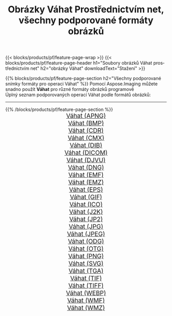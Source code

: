 ﻿---
title: Obrázky Váhat Prostřednictvím net, všechny podporované formáty obrázků 
weight: 3920
url: /cs/net/dither 
lang: cs
langdirlevel: 2
locales: zh-hans,ja,it,ru,de,es,fr,nl,id,lt,pl,pt,vi,tr,ko,zh-hant,ar,hi,th,sv,cs,uk,he
description: Pomocí Aspose.Imaging můžete snadno Váhat obrázky přes net
---

{{< blocks/products/pf/feature-page-wrap >}}
{{< blocks/products/pf/feature-page-header h1="Soubory obrázků Váhat prostřednictvím net" h2="obrázky Váhat" downloadText="Stažení" >}}


{{% blocks/products/pf/feature-page-section  h2="Všechny podporované snímky formáty pro operaci Váhat" %}}
Pomocí Aspose.Imaging můžete snadno použít **Váhat** pro různé formáty obrázků programově
<br/>
Úplný seznam podporovaných operací Váhat podle formátů obrázků:
<hr/>
{{% /blocks/products/pf/feature-page-section %}}
<div class="container-fluid productfamilypage bg-gray">
    <div class="convertypes bg-gray agp-content section">
        <div class="container">
		<div class="row other-converters" style="gap: 10px;font-size: 19px;text-align:center;">
		    <div class='col-md-2 other-converter remove-lp remove-rp'><a href="/imaging/cs/net/dither/apng" style="padding:15px;">Váhat (APNG)</a></div><div class='col-md-2 other-converter remove-lp remove-rp'><a href="/imaging/cs/net/dither/bmp" style="padding:15px;">Váhat (BMP)</a></div><div class='col-md-2 other-converter remove-lp remove-rp'><a href="/imaging/cs/net/dither/cdr" style="padding:15px;">Váhat (CDR)</a></div><div class='col-md-2 other-converter remove-lp remove-rp'><a href="/imaging/cs/net/dither/cmx" style="padding:15px;">Váhat (CMX)</a></div><div class='col-md-2 other-converter remove-lp remove-rp'><a href="/imaging/cs/net/dither/dib" style="padding:15px;">Váhat (DIB)</a></div><div class='col-md-2 other-converter remove-lp remove-rp'><a href="/imaging/cs/net/dither/dicom" style="padding:15px;">Váhat (DICOM)</a></div><div class='col-md-2 other-converter remove-lp remove-rp'><a href="/imaging/cs/net/dither/djvu" style="padding:15px;">Váhat (DJVU)</a></div><div class='col-md-2 other-converter remove-lp remove-rp'><a href="/imaging/cs/net/dither/dng" style="padding:15px;">Váhat (DNG)</a></div><div class='col-md-2 other-converter remove-lp remove-rp'><a href="/imaging/cs/net/dither/emf" style="padding:15px;">Váhat (EMF)</a></div><div class='col-md-2 other-converter remove-lp remove-rp'><a href="/imaging/cs/net/dither/emz" style="padding:15px;">Váhat (EMZ)</a></div><div class='col-md-2 other-converter remove-lp remove-rp'><a href="/imaging/cs/net/dither/eps" style="padding:15px;">Váhat (EPS)</a></div><div class='col-md-2 other-converter remove-lp remove-rp'><a href="/imaging/cs/net/dither/gif" style="padding:15px;">Váhat (GIF)</a></div><div class='col-md-2 other-converter remove-lp remove-rp'><a href="/imaging/cs/net/dither/ico" style="padding:15px;">Váhat (ICO)</a></div><div class='col-md-2 other-converter remove-lp remove-rp'><a href="/imaging/cs/net/dither/j2k" style="padding:15px;">Váhat (J2K)</a></div><div class='col-md-2 other-converter remove-lp remove-rp'><a href="/imaging/cs/net/dither/jp2" style="padding:15px;">Váhat (JP2)</a></div><div class='col-md-2 other-converter remove-lp remove-rp'><a href="/imaging/cs/net/dither/jpg" style="padding:15px;">Váhat (JPG)</a></div><div class='col-md-2 other-converter remove-lp remove-rp'><a href="/imaging/cs/net/dither/jpeg" style="padding:15px;">Váhat (JPEG)</a></div><div class='col-md-2 other-converter remove-lp remove-rp'><a href="/imaging/cs/net/dither/odg" style="padding:15px;">Váhat (ODG)</a></div><div class='col-md-2 other-converter remove-lp remove-rp'><a href="/imaging/cs/net/dither/otg" style="padding:15px;">Váhat (OTG)</a></div><div class='col-md-2 other-converter remove-lp remove-rp'><a href="/imaging/cs/net/dither/png" style="padding:15px;">Váhat (PNG)</a></div><div class='col-md-2 other-converter remove-lp remove-rp'><a href="/imaging/cs/net/dither/svg" style="padding:15px;">Váhat (SVG)</a></div><div class='col-md-2 other-converter remove-lp remove-rp'><a href="/imaging/cs/net/dither/tga" style="padding:15px;">Váhat (TGA)</a></div><div class='col-md-2 other-converter remove-lp remove-rp'><a href="/imaging/cs/net/dither/tif" style="padding:15px;">Váhat (TIF)</a></div><div class='col-md-2 other-converter remove-lp remove-rp'><a href="/imaging/cs/net/dither/tiff" style="padding:15px;">Váhat (TIFF)</a></div><div class='col-md-2 other-converter remove-lp remove-rp'><a href="/imaging/cs/net/dither/webp" style="padding:15px;">Váhat (WEBP)</a></div><div class='col-md-2 other-converter remove-lp remove-rp'><a href="/imaging/cs/net/dither/wmf" style="padding:15px;">Váhat (WMF)</a></div><div class='col-md-2 other-converter remove-lp remove-rp'><a href="/imaging/cs/net/dither/wmz" style="padding:15px;">Váhat (WMZ)</a></div>
                </div>
        </div>
    </div>
</div>
<br/>
